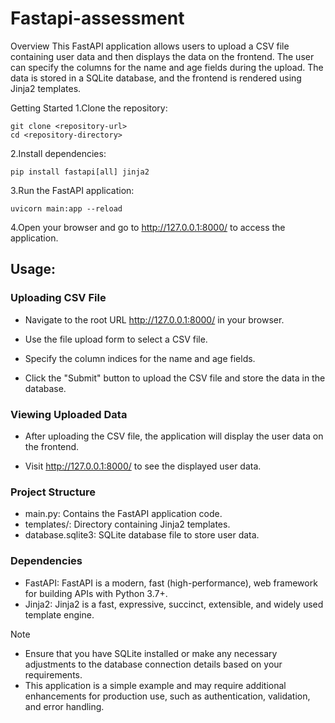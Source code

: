 # Fastapi-assessment
Overview
This FastAPI application allows users to upload a CSV file containing user data and then displays the data on the frontend. The user can specify the columns for the name and age fields during the upload. The data is stored in a SQLite database, and the frontend is rendered using Jinja2 templates.

Getting Started
1.Clone the repository:
```
git clone <repository-url>
cd <repository-directory>
```
2.Install dependencies:
```
pip install fastapi[all] jinja2
```
3.Run the FastAPI application:
```
uvicorn main:app --reload
```
4.Open your browser and go to http://127.0.0.1:8000/ to access the application.

## Usage:
### Uploading CSV File
- Navigate to the root URL http://127.0.0.1:8000/ in your browser.

- Use the file upload form to select a CSV file.

- Specify the column indices for the name and age fields.

- Click the "Submit" button to upload the CSV file and store the data in the database.

### Viewing Uploaded Data
- After uploading the CSV file, the application will display the user data on the frontend.

- Visit http://127.0.0.1:8000/ to see the displayed user data.
### Project Structure
- main.py: Contains the FastAPI application code.
- templates/: Directory containing Jinja2 templates.
- database.sqlite3: SQLite database file to store user data.
### Dependencies
- FastAPI: FastAPI is a modern, fast (high-performance), web framework for building APIs with Python 3.7+.
- Jinja2: Jinja2 is a fast, expressive, succinct, extensible, and widely used template engine.
> [!NOTE]
- Ensure that you have SQLite installed or make any necessary adjustments to the database connection details based on your requirements.
- This application is a simple example and may require additional enhancements for production use, such as authentication, validation, and error handling.
